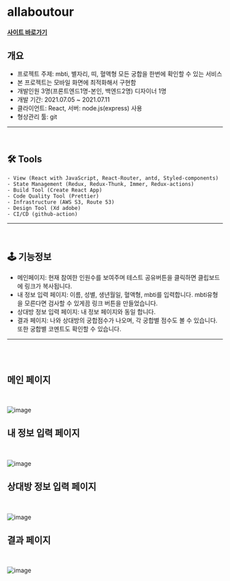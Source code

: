 # allaboutour

<h4><a href="http://allaboutour.co.kr/" target="_blank">사이트 바로가기</a>

## 개요

- 프로젝트 주제: mbti, 별자리, 띠, 혈액형 모든 궁합을 한번에 확인할 수 있는 서비스
- 본 프로젝트는 모바일 화면에 최적화해서 구현함
- 개발인원 3명(프론트엔드1명-본인, 백엔드2명) 디자이너 1명
- 개발 기간: 2021.07.05 ~ 2021.07.11
- 클라이언트: React, 서버: node.js(express) 사용
- 형상관리 툴: git
<hr/>
<br/>

## 🛠 Tools

```
- View (React with JavaScript, React-Router, antd, Styled-components)
- State Management (Redux, Redux-Thunk, Immer, Redux-actions)
- Build Tool (Create React App)
- Code Quality Tool (Prettier)
- Infrastructure (AWS S3, Route 53)
- Design Tool (Xd adobe)
- CI/CD (github-action)
```

<hr/>
<br/>

## 🕹 기능정보

- 메인페이지: 현재 참여한 인원수를 보여주며 테스트 공유버튼을 클릭하면 클립보드에 링크가 복사됩니다.
- 내 정보 입력 페이지: 이름, 성별, 생년월일, 혈액형, mbti를 입력합니다. mbti유형을 모른다면 검사할 수 있게끔 링크 버튼을 만들었습니다.
- 상대방 정보 입력 페이지: 내 정보 페이지와 동일 합니다.
- 결과 페이지: 나와 상대방의 궁합점수가 나오며, 각 궁합별 점수도 볼 수 있습니다. 또한 궁합별 코멘트도 확인할 수 있습니다.

<hr/>
<br/>
<br/>

## 메인 페이지

<br/>

![image](https://s3.us-west-2.amazonaws.com/secure.notion-static.com/f456a431-23eb-40c3-b473-ade9e33eec3d/Untitled.png?X-Amz-Algorithm=AWS4-HMAC-SHA256&X-Amz-Credential=AKIAT73L2G45O3KS52Y5%2F20210712%2Fus-west-2%2Fs3%2Faws4_request&X-Amz-Date=20210712T142711Z&X-Amz-Expires=86400&X-Amz-Signature=c47c9b469d24cf347294b0543c3938ff15de4379223469f79b610044ed57184f&X-Amz-SignedHeaders=host&response-content-disposition=filename%20%3D%22Untitled.png%22)

## 내 정보 입력 페이지

<br/>

![image](https://s3.us-west-2.amazonaws.com/secure.notion-static.com/19d1a65f-085f-430c-9e4d-458913fa28fe/Untitled.png?X-Amz-Algorithm=AWS4-HMAC-SHA256&X-Amz-Credential=AKIAT73L2G45O3KS52Y5%2F20210712%2Fus-west-2%2Fs3%2Faws4_request&X-Amz-Date=20210712T142807Z&X-Amz-Expires=86400&X-Amz-Signature=13227ad479be8cb653363d58a439b40e138d4fd84b96fec0e526802c68a61c7c&X-Amz-SignedHeaders=host&response-content-disposition=filename%20%3D%22Untitled.png%22)

## 상대방 정보 입력 페이지

<br/>

![image](https://s3.us-west-2.amazonaws.com/secure.notion-static.com/5b47dd7a-53e5-4227-9b76-be0b7ff268ab/Untitled.png?X-Amz-Algorithm=AWS4-HMAC-SHA256&X-Amz-Credential=AKIAT73L2G45O3KS52Y5%2F20210712%2Fus-west-2%2Fs3%2Faws4_request&X-Amz-Date=20210712T142831Z&X-Amz-Expires=86400&X-Amz-Signature=247419de37810a27873ea72aa5e7b23b02dfa7a19a6bb26e9e2dce120b5fc565&X-Amz-SignedHeaders=host&response-content-disposition=filename%20%3D%22Untitled.png%22)

## 결과 페이지

<br/>

![image](https://s3.us-west-2.amazonaws.com/secure.notion-static.com/f9e7f130-6808-4f12-b9c5-f7e52d36bcb2/Untitled.png?X-Amz-Algorithm=AWS4-HMAC-SHA256&X-Amz-Credential=AKIAT73L2G45O3KS52Y5%2F20210712%2Fus-west-2%2Fs3%2Faws4_request&X-Amz-Date=20210712T142837Z&X-Amz-Expires=86400&X-Amz-Signature=7c49d9cd871b0bf8a2dca1f73cc4379f75f18d93b16fb65ce38f27aaaed79e24&X-Amz-SignedHeaders=host&response-content-disposition=filename%20%3D%22Untitled.png%22)
